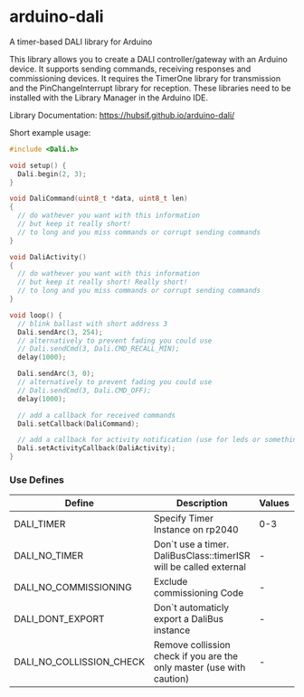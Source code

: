 # arduino-dali
A timer-based DALI library for Arduino

This library allows you to create a DALI controller/gateway with an Arduino device. It supports sending commands, receiving responses and commissioning devices. It requires the TimerOne library for transmission and the PinChangeInterrupt library for reception. These libraries need to be installed with the Library Manager in the Arduino IDE.


Library Documentation: https://hubsif.github.io/arduino-dali/

Short example usage:

```c
#include <Dali.h>

void setup() {
  Dali.begin(2, 3);
}

void DaliCommand(uint8_t *data, uint8_t len)
{
  // do wathever you want with this information
  // but keep it really short!
  // to long and you miss commands or corrupt sending commands
}

void DaliActivity()
{
  // do wathever you want with this information
  // but keep it really short! Really short!
  // to long and you miss commands or corrupt sending commands
}

void loop() {
  // blink ballast with short address 3
  Dali.sendArc(3, 254);
  // alternatively to prevent fading you could use
  // Dali.sendCmd(3, Dali.CMD_RECALL_MIN);
  delay(1000);

  Dali.sendArc(3, 0);
  // alternatively to prevent fading you could use
  // Dali.sendCmd(3, Dali.CMD_OFF);
  delay(1000);

  // add a callback for received commands
  Dali.setCallback(DaliCommand);

  // add a callback for activity notification (use for leds or something)
  Dali.setActivityCallback(DaliActivity);
}
```

### Use Defines
|Define|Description|Values|Default|
|---|---|---|---|
|DALI_TIMER|Specify Timer Instance on rp2040|0-3|2|
|DALI_NO_TIMER|Don`t use a timer. DaliBusClass::timerISR will be called external|-|-|
|DALI_NO_COMMISSIONING|Exclude commissioning Code|-|-|
|DALI_DONT_EXPORT|Don`t automaticly export a DaliBus instance|-|-|
|DALI_NO_COLLISSION_CHECK|Remove collission check if you are the only master (use with caution)|-|-|